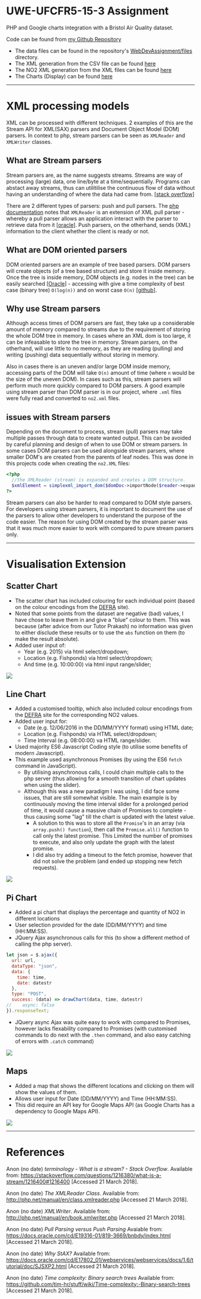 # UWE-UFCFR5-15-3 Assignment
PHP and Google charts integration with a Bristol Air Quality dataset.

Code can be found from [my Github Repository](https://github.com/Prithpal-Sooriya/UWE-UFCFR5-15-3-Assignment)
- The data files can be found in the repository's [WebDevAssignment/files](https://github.com/Prithpal-Sooriya/UWE-UFCFR5-15-3-Assignment/tree/master/WebDevAssignment/files) directory.
- The XML generation from the CSV file can be found [here](https://github.com/Prithpal-Sooriya/UWE-UFCFR5-15-3-Assignment/blob/master/WebDevAssignment/scripts/ExtractCSVAll.php)
- The NO2 XML generation from the XML files can be found [here](https://github.com/Prithpal-Sooriya/UWE-UFCFR5-15-3-Assignment/blob/master/WebDevAssignment/scripts/ConvertXMLtoNO2.php)
- The Charts (Display) can be found [here](http://www.cems.uwe.ac.uk/~ps2-sooriya/UWE-UFCFR5-15-3-Assignment/WebDevAssignment/sites/)
-----------
# XML processing models
XML can be processed with different techniques. 2 examples of this are the Stream API for XML(SAX) parsers and Document Object Model (DOM) parsers. In context to php, stream parsers can be seen as `XMLReader` and `XMLWriter` classes.

## What are Stream parsers
Stream parsers are, as the name suggests streams. Streams are way of processing (large) data, one line/byte at a time/sequentially. Programs can abstact away streams, thus can utilitilise the continuous flow of data without having an understanding of where the data had came from. [[stack overflow](https://stackoverflow.com/a/1216400)]

There are 2 different types of parsers: push and pull parsers.
The [php documentation](http://php.net/manual/en/class.xmlreader.php) notes that `XMLReader` is an extension of XML pull parser - whereby a pull parser allows an application interact with the parser to retrieve data from it [[oracle](https://docs.oracle.com/cd/E19316-01/819-3669/bnbdy/index.html)].
Push parsers, on the otherhand, sends (XML) information to the client whether the client is ready or not.

## What are DOM oriented parsers
DOM oriented parsers are an example of tree based parsers. DOM parsers will create objects (of a tree based structure) and store it inside memory. Once the tree is inside memory, DOM objects (e.g. nodes in the tree) can be easily searched [[Oracle](https://docs.oracle.com/cd/E17802_01/webservices/webservices/docs/1.6/tutorial/doc/SJSXP2.html)] - accessing with give a time complexity of best case (binary tree) `O(log(n))` and on worst case `O(n)` [[github](https://github.com/tim-hr/stuff/wiki/Time-complexity:-Binary-search-trees)].

## Why use Stream parsers
Although access times of DOM parsers are fast, they take up a considerable amount of memory compared to streams due to the requirement of storing the whole DOM tree in memory. In cases where an XML dom is too large, it can be infeasable to store the tree in memory.
Stream parsers, on the otherhand, will use little to no memory, as they are reading (pulling) and writing (pushing) data sequentially without storing in memory.

Also in cases there is an uneven and/or large DOM inside memory, accessing parts of the DOM will take `O(n)` amount of time (where `n` would be the size of the uneven DOM). In cases such as this, stream parsers will perform much more quickly compared to DOM parsers. A good example using stream parser than DOM parser is in our project, where `.xml` files were fully read and converted to `no2.xml` files.

## issues with Stream parsers
Depending on the document to process, stream (pull) parsers may take multiple passes through data to create wanted output. This can be avoided by careful planning and design of when to use DOM or stream parsers. In some cases DOM parsers can be used alongside stream parsers, where smaller DOM's are created from the parents of leaf nodes. This was done in this projects code when creating the `no2.XML` files:
``` PHP
<?php
  //the XMLReader (stream) is expanded and creates a DOM structure.
  $xmlElement = simplexml_import_dom($domDoc->importNode($reader->expand(), true));
?>
```

Stream parsers can also be harder to read compared to DOM style parsers. For developers using stream parsers, it is important to document the use of the parsers to allow other developers to understand the purpose of the code easier. The reason for using DOM created by the stream parser was that it was much more easier to work with compared to pure stream parsers only.

---------------------

# Visualisation Extension

## Scatter Chart
- The scatter chart has included colouring for each individual point (based on the colour encodings from the [DEFRA](https://uk-air.defra.gov.uk/air-pollution/daqi) site).
- Noted that some points from the dataset are negative (bad) values, I have chose to leave them in and give a "blue" colour to them. This was because (after advice from our Tutor Prakash) no information was given to either disclude these results or to use the `abs` function on them (to make the result absolute).
- Added user input of:
  - Year (e.g. 2015) via html select/dropdown;
  - Location (e.g. Fishponds) via html select/dropdown;
  - And time (e.g. 10:00:00) via html input range/slider;

![](images/ScatterChart.png)

## Line Chart
- Added a customised tooltip, which also included colour encodings from the [DEFRA](https://uk-air.defra.gov.uk/air-pollution/daqi) site for the corresponding NO2 values.
- Added user input for:
  - Date (e.g. 12/06/2016 in the DD/MM/YYYY format) using HTML date;
  - Location (e.g. Fishponds) via HTML select/dropdown;
  - Time Interval (e.g. 08:00:00) va HTML range/slider.
- Used majority ES6 Javascript Coding style (to utilise some benefits of modern Javascript).
- This example used asynchronous Promises (by using the ES6 `fetch` command in JavaScript).
  - By utilising asynchronous calls, I could chain multiple calls to the php server (thus allowing for a smooth transition of chart updates when using the slider).
  - Although this was a new paradigm I was using, I did face some issues, that are still somewhat visible. The main example is by continuously moving the time interval slider for a prolonged period of time, it would cause a massive chain of Promises to complete - thus causing some "lag" till the chart is updated with the latest value.
    - A solution to this was to store all the `Promise`'s in an array (via `array.push() function`), then call the `Promise.all()` function to call only the latest promise. This Limited the number of promises to execute, and also only update the graph with the latest promise.
    - I did also try adding a timeout to the fetch promise, however that did not solve the problem (and ended up stopping new fetch requests).

![](images/LineChart.png)

## Pi Chart
- Added a pi chart that displays the percentage and quantity of NO2 in different locations
- User selection provided for the date (DD/MM/YYYY) and time (HH:MM:SS).
- JQuery Ajax asynchronous calls for this (to show a different method of calling the php server).
```Javascript
let json = $.ajax({
  url: url,
  dataType: "json",
  data: {
    time: time,
    date: datestr
  },
  type: "POST",
  success: (data) => drawChart(data, time, datestr)
//    async: false
}).responseText;
```
  - JQuery async Ajax was quite easy to work with compared to Promises, however lacks flexability compared to Promises (with customised commands to do next with the `.then` command, and also easy catching of errors with `.catch` command)

![](images/PieChart.png)

## Maps
- Added a map that shows the different locations and clicking on them will show the values of them.
- Allows user input for Date (DD/MM/YYYY) and Time (HH:MM:SS).
- This did require an API key for Google Maps API (as Google Charts has a dependency to Google Maps API).

![](images/MapChart.jpg)

---------------------

# References

Anon (no date) _terminology - What is a stream? - Stack Overflow_. Available from: https://stackoverflow.com/questions/1216380/what-is-a-stream/1216400#1216400 [Accessed 21 March 2018].

Anon (no date) _The XMLReader Class_. Available from: http://php.net/manual/en/class.xmlreader.php [Accessed 21 March 2018].

Anon (no date) _XMLWriter_. Available from: http://php.net/manual/en/book.xmlwriter.php [Accessed 21 March 2018].

Anon (no date) _Pull Parsing versus Push Parsing_ Avaiable from: https://docs.oracle.com/cd/E19316-01/819-3669/bnbdy/index.html [Accessed 21 March 2018].

Anon (no date) _Why StAX?_ Available from: https://docs.oracle.com/cd/E17802_01/webservices/webservices/docs/1.6/tutorial/doc/SJSXP2.html [Accessed 21 March 2018].

Anon (no date) _Time complexity: Binary search trees_ Available from: https://github.com/tim-hr/stuff/wiki/Time-complexity:-Binary-search-trees [Accessed 21 March 2018].
